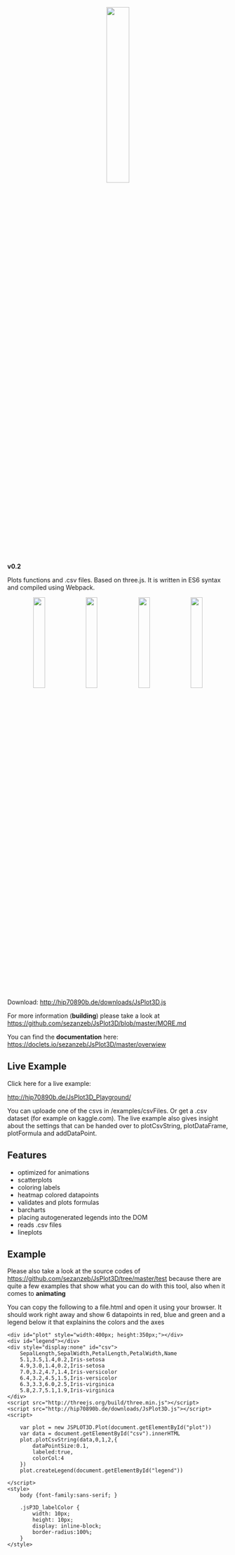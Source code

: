 <p align="center"><img width="32%" src="https://raw.githubusercontent.com/sezanzeb/JsPlot3D/master/images/title.png"/></p>

**v0.2**

Plots functions and .csv files. Based on three.js. It is written in ES6 syntax and compiled using Webpack.

<p align="center">
    <img width="23%" src="https://raw.githubusercontent.com/sezanzeb/JsPlot3D/master/images/scatterplot.png">
    <img width="23%" src="https://raw.githubusercontent.com/sezanzeb/JsPlot3D/master/images/barchart.png">
    <img width="23%" src="https://raw.githubusercontent.com/sezanzeb/JsPlot3D/master/images/lineplot.png">
    <img width="23%" src="https://raw.githubusercontent.com/sezanzeb/JsPlot3D/master/images/2Dheat.png">
</p>

Download: http://hip70890b.de/downloads/JsPlot3D.js

For more information (**building**) please take a look at https://github.com/sezanzeb/JsPlot3D/blob/master/MORE.md

You can find the **documentation** here: https://doclets.io/sezanzeb/JsPlot3D/master/overwiew


## Live Example

Click here for a live example:

http://hip70890b.de/JsPlot3D_Playground/

You can uploade one of the csvs in /examples/csvFiles. Or get a .csv dataset (for example on kaggle.com). The live example also gives insight about the settings that can be handed over to plotCsvString, plotDataFrame, plotFormula and addDataPoint.


## Features

- optimized for animations
- scatterplots
- coloring labels
- heatmap colored datapoints
- validates and plots formulas
- barcharts
- placing autogenerated legends into the DOM
- reads .csv files
- lineplots


## Example

Please also take a look at the source codes of https://github.com/sezanzeb/JsPlot3D/tree/master/test because there are quite a few examples that show what you can do with this tool, also when it comes to **animating**

You can copy the following to a file.html and open it using your browser. It should work right away and show 6 datapoints in red, blue and green and a legend below it that explainins the colors and the axes

    <div id="plot" style="width:400px; height:350px;"></div>
    <div id="legend"></div>
    <div style="display:none" id="csv">
        SepalLength,SepalWidth,PetalLength,PetalWidth,Name
        5.1,3.5,1.4,0.2,Iris-setosa
        4.9,3.0,1.4,0.2,Iris-setosa
        7.0,3.2,4.7,1.4,Iris-versicolor
        6.4,3.2,4.5,1.5,Iris-versicolor
        6.3,3.3,6.0,2.5,Iris-virginica
        5.8,2.7,5.1,1.9,Iris-virginica
    </div>
    <script src="http://threejs.org/build/three.min.js"></script>
    <script src="http://hip70890b.de/downloads/JsPlot3D.js"></script>
    <script>

        var plot = new JSPLOT3D.Plot(document.getElementById("plot"))
        var data = document.getElementById("csv").innerHTML
        plot.plotCsvString(data,0,1,2,{
            dataPointSize:0.1,
            labeled:true,
            colorCol:4
        })
        plot.createLegend(document.getElementById("legend"))
        
    </script>
    <style>
        body {font-family:sans-serif; }

        .jsP3D_labelColor {
            width: 10px;
            height: 10px;
            display: inline-block;
            border-radius:100%;
        }
    </style>
